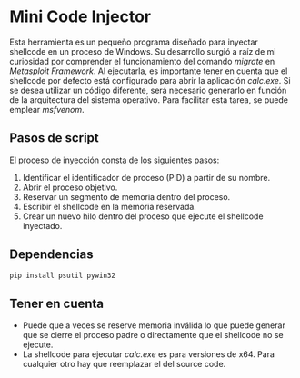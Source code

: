 # Mini Code Injector

Esta herramienta es un pequeño programa diseñado para inyectar shellcode en un proceso de Windows. Su desarrollo surgió a raíz de mi curiosidad por comprender el funcionamiento del comando *migrate* en *Metasploit Framework*. Al ejecutarla, es importante tener en cuenta que el shellcode por defecto está configurado para abrir la aplicación *calc.exe*. Si se desea utilizar un código diferente, será necesario generarlo en función de la arquitectura del sistema operativo. Para facilitar esta tarea, se puede emplear *msfvenom*.

## Pasos de script

El proceso de inyección consta de los siguientes pasos:

1. Identificar el identificador de proceso (PID) a partir de su nombre.
2. Abrir el proceso objetivo.
3. Reservar un segmento de memoria dentro del proceso.
4. Escribir el shellcode en la memoria reservada.
5. Crear un nuevo hilo dentro del proceso que ejecute el shellcode inyectado.

## Dependencias

```bat
pip install psutil pywin32
```

## Tener en cuenta

* Puede que a veces se reserve memoria inválida lo que puede generar que se cierre el proceso padre o directamente que el shellcode no se ejecute.
* La shellcode para ejecutar *calc.exe* es para versiones de x64. Para cualquier otro hay que reemplazar el del source code.
